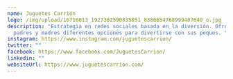 ```yaml
---
name: Juguetes Carrión
logo: /img/upload/16716013_1927302590835851_8386654768999487640_o.jpg
description: "Estrategia en redes sociales basada en la diversión. Ofrecemos a
  padres y madres diferentes opciones para divertirse con sus peques. "
instagram: https://www.instagram.com/juguetescarrion/
twitter: ""
facebook: https://www.facebook.com/JuguetesCarrion/
linkedin: ""
websiteUrl: https://www.juguetescarrion.com/
---
```

